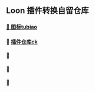 
## Loon 插件转换自留仓库


#### [👋 图标tubiao](https://github.com/O-Yang/loon/blob/main/tubiao.md)

> 

#### 👋 [插件仓库ck](https://github.com/O-Yang/loon/blob/main/ck.md)

> 

#### 👋 

> 

#### 👋 

> 

#### 👋 

> 


